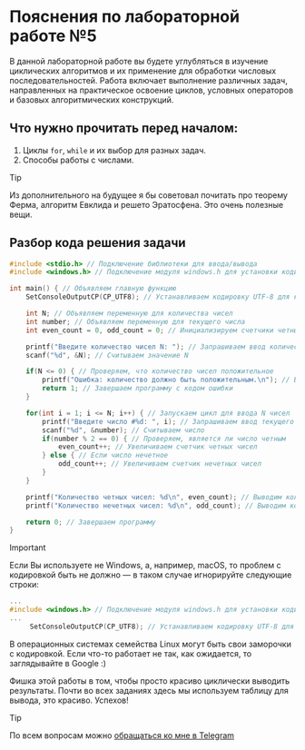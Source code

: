 # Пояснения по лабораторной работе №5

В данной лабораторной работе вы будете углубляться в изучение циклических алгоритмов и их применение для обработки числовых последовательностей. Работа включает выполнение различных задач, направленных на практическое освоение циклов, условных операторов и базовых алгоритмических конструкций.

## Что нужно прочитать перед началом:
1. Циклы ```for```, ```while``` и их выбор для разных задач.
2. Способы работы с числами.

> [!TIP]
> Из дополнительного на будущее я бы советовал почитать про теорему Ферма, алгоритм Евклида и решето Эратосфена. Это очень полезные вещи.

## Разбор кода решения задачи

```c
#include <stdio.h> // Подключение библиотеки для ввода/вывода
#include <windows.h> // Подключение модуля windows.h для установки кодировки вывода

int main() { // Объявляем главную функцию
    SetConsoleOutputCP(CP_UTF8); // Устанавливаем кодировку UTF-8 для корректного отображения русских символов

    int N; // Объявляем переменную для количества чисел
    int number; // Объявляем переменную для текущего числа
    int even_count = 0, odd_count = 0; // Инициализируем счетчики четных и нечетных чисел

    printf("Введите количество чисел N: "); // Запрашиваем ввод количества чисел
    scanf("%d", &N); // Считываем значение N

    if(N <= 0) { // Проверяем, что количество чисел положительное
        printf("Ошибка: количество должно быть положительным.\n"); // Выводим сообщение об ошибке
        return 1; // Завершаем программу с кодом ошибки
    }

    for(int i = 1; i <= N; i++) { // Запускаем цикл для ввода N чисел
        printf("Введите число #%d: ", i); // Запрашиваем ввод текущего числа
        scanf("%d", &number); // Считываем число
        if(number % 2 == 0) { // Проверяем, является ли число четным
            even_count++; // Увеличиваем счетчик четных чисел
        } else { // Если число нечетное
            odd_count++; // Увеличиваем счетчик нечетных чисел
        }
    }

    printf("Количество четных чисел: %d\n", even_count); // Выводим количество четных чисел
    printf("Количество нечетных чисел: %d\n", odd_count); // Выводим количество нечетных чисел

    return 0; // Завершаем программу
}
```

> [!IMPORTANT]
> Если Вы используете не Windows, а, например, macOS, то проблем с кодировкой быть не должно — в таком случае игнорируйте следующие строки:
> ```c
> ...
> #include <windows.h> // Подключение модуля windows.h для установки кодировки вывода
> ...
>      SetConsoleOutputCP(CP_UTF8); // Устанавливаем кодировку UTF-8 для вывода в консоли русских символов: иначе будут иероглифы
> ```
>
> В операционных системах семейства Linux могут быть свои заморочки с кодировкой. Если что-то работает не так, как ожидается, то заглядывайте в Google :)

Фишка этой работы в том, чтобы просто красиво циклически выводить результаты. Почти во всех заданиях здесь мы используем таблицу для вывода, это красиво. Успехов!

> [!TIP]
> По всем вопросам можно [обращаться ко мне в Telegram](https://t.me/plunkzy)